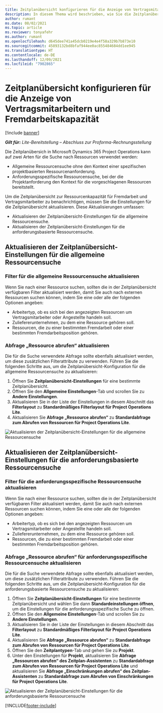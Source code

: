 ```yaml
---
title: Zeitplanübersicht konfigurieren für die Anzeige von Vertragsmitarbeitern und Fremdarbeitskapazität
description: In diesem Thema wird beschrieben, wie Sie die Zeitplanübersicht in Microsoft Dynamics 365 Project Operations konfigurieren, um die Ressourcenkapazität für Fremdarbeit bei den Anforderungen zur Besetzung von Projektressourcen anzuzeigen.
author: rumant
ms.date: 08/02/2021
ms.topic: article
ms.reviewer: tonyafehr
ms.author: rumant
ms.openlocfilehash: d645dee741a45dcb0219e4e4f58a329b7b873e10
ms.sourcegitcommit: 45893132bd8bfaf944ee0ac855484684dd1ee945
ms.translationtype: HT
ms.contentlocale: de-DE
ms.lasthandoff: 12/09/2021
ms.locfileid: "7902865"
---
```

# <a name="configure-schedule-board-to-show-contract-workers-and-subcontracted-capacity"></a>Zeitplanübersicht konfigurieren für die Anzeige von Vertragsmitarbeitern und Fremdarbeitskapazität 

[!include [banner](../../includes/dataverse-preview.md)]

_**Gilt für:** Lite-Bereitstellung – Abschluss zur Proforma-Rechnungsstellung_

Die Zeitplanübersich in Microsoft Dynamics 365 Project Operations kann auf zwei Arten für die Suche nach Ressourcen verwendet werden:

- Allgemeine Ressourcensuche ohne den Kontext einer spezifischen projektbasierten Ressourcenanforderung.
- Anforderungsspezifische Ressourcensuche, bei der die Projektanforderung den Kontext für die vorgeschlagenen Ressourcen bereitstellt.

Um die Zeitplanübersicht zur Ressourcenkapazität für Fremdarbeit und Vertragsmitarbeiter zu benachrichtigen, müssen Sie die Einstellungen für die Zeitplanübersicht aktualisieren. Diese Aktualisierungen umfassen: 
- Aktualisieren der Zeitplanübersicht-Einstellungen für die allgemeine Ressourcensuche.
- Aktualisieren der Zeitplanübersicht-Einstellungen für die anforderungsbasierte Ressourcensuche.

## <a name="update-schedule-board-settings-for-general-resource-search"></a>Aktualisieren der Zeitplanübersicht-Einstellungen für die allgemeine Ressourcensuche
### <a name="update-filters-for-general-resource-search"></a>Filter für die allgemeine Ressourcensuche aktualisieren
Wenn Sie nach einer Ressource suchen, sollten die in der Zeitplanübersicht verfügbaren Filter aktualisiert werden, damit Sie auch nach externen Ressourcen suchen können, indem Sie eine oder alle der folgenden Optionen angeben:
  - Arbeitertyp, ob es sich bei den angezeigten Ressourcen um Vertragsmitarbeiter oder Angestellte handeln soll.
  - Zuliefererunternehmen, zu dem eine Ressource gehören soll.
  - Ressourcen, die zu einer bestimmten Fremdarbeit oder einer bestimmten Fremdarbeitsposition gehören.
    
### <a name="update-retrieve-resource-query"></a>Abfrage „Ressource abrufen“ aktualisieren
Die für die Suche verwendete Abfrage sollte ebenfalls aktualisiert werden, um diese zusätzlichen Filterattribute zu verwenden. Führen Sie die folgenden Schritte aus, um die Zeitplanübersicht-Konfiguration für die allgemeine Ressourcensuche zu aktualisieren:  
1. Öffnen Sie **Zeitplanübersicht-Einstellungen** für eine bestimmte Zeitplanübersicht.
2. Öffnen Sie den **Allgemeine Einstellungen**-Tab und scrollen Sie zu **Andere Einstellungen**.
3. Aktualisieren Sie in der Liste der Einstellungen in diesem Abschnitt das **Filterlayout** zu **Standardmäßiges Filterlayout für Project Operations Lite**.
4. Aktualisieren Sie **Abfrage „Ressource abrufen“** zu **Standardabfrage zum Abrufen von Ressourcen für Project Operations Lite**.

![Aktualisieren der Zeitplanübersicht-Einstellungen für die allgemeine Ressourcensuche](../media/BoardSettings.png)  

## <a name="update-schedule-board-settings-for-requirementbased-resource-search"></a>Aktualisieren der Zeitplanübersicht-Einstellungen für die anforderungsbasierte Ressourcensuche
### <a name="update-filters-for-requirement-specific-resource-search"></a>Filter für die anforderungsspezifische Ressourcensuche aktualisieren 
Wenn Sie nach einer Ressource suchen, sollten die in der Zeitplanübersicht verfügbaren Filter aktualisiert werden, damit Sie auch nach externen Ressourcen suchen können, indem Sie eine oder alle der folgenden Optionen angeben:
 - Arbeitertyp, ob es sich bei den angezeigten Ressourcen um Vertragsmitarbeiter oder Angestellte handeln soll.
 - Zuliefererunternehmen, zu dem eine Ressource gehören soll.
 - Ressourcen, die zu einer bestimmten Fremdarbeit oder einer bestimmten Fremdarbeitsposition gehören.

### <a name="update-retrieve-resource-query-for-requirement-specific-resource-search"></a>Abfrage „Ressource abrufen“ für anforderungsspezifische Ressourcensuche aktualisieren 
Die für die Suche verwendete Abfrage sollte ebenfalls aktualisiert werden, um diese zusätzlichen Filterattribute zu verwenden. Führen Sie die folgenden Schritte aus, um die Zeitplanübersicht-Konfiguration für die anforderungsbasierte Ressourcensuche zu aktualisieren:

1. Öffnen Sie **Zeitplanübersicht-Einstellungen** für eine bestimmte Zeitplanübersicht und wählen Sie dann **Standardeinstellungen öffnen**, um die Einstellungen für die anforderungsspezifische Suche zu öffnen.
2. Öffnen Sie den **Allgemeine Einstellungen**-Tab und scrollen Sie zu **Andere Einstellungen**.
3. Aktualisieren Sie in der Liste der Einstellungen in diesem Abschnitt das **Filterlayout** zu **Standardmäßiges Filterlayout für Project Operations Lite**.
4. Aktualisieren Sie **Abfrage „Ressource abrufen“** zu **Standardabfrage zum Abrufen von Ressourcen für Project Operations Lite**.
5. Öffnen Sie den **Zeitplantypen**-Tab und gehen Sie zu **Projekt**.
6. Unter den Einstellungen für **Projekt**, aktualisieren Sie **Abfrage „Ressourcen abrufen“ des Zeitplan-Assistenten** zu **Standardabfrage zum Abrufen von Ressourcen für Project Operations Lite** und aktualisieren Sie **Abfrage „Einschränkungen abrufen“ des Zeitplan-Assistenten** zu **Standardabfrage zum Abrufen von Einschränkungen für Project Operations Lite**.

![Aktualisieren der Zeitplanübersicht-Einstellungen für die anforderungsbasierte Ressourcensuche](../media/SASettings.png)  

[!INCLUDE[footer-include](../../includes/footer-banner.md)]
